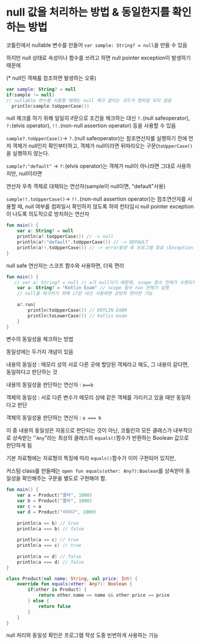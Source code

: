# null 값을 처리하는 방법 & 동일한지를 확인하는 방법

코틀린에서 nullable  변수를 만들어 `var sample: String? = null`을 만들 수 있음

하지만 null 상태로 속성이나 함수를 쓰려고 하면 null pointer exception이 발생하기 때문에

(* null인 객체를 참조하면 발생하는 오류)

```kotlin
var sample: String? = null
if(sample != null) 
// nullable 변수를 사용할 때에는 null 체크 없이는 코드가 컴파일 되지 않음
  println(sample.toUpperCase())
```

null  체크를 하기 위해 일일히 if문으로 조건을 체크하는 대신 `?.`(null safeoperator), `?:`(elvis operator), `!!.`(non-null assertion operator) 등을 사용할 수 있음

`sample?.toUpperCase()`-> `?.`(null safeoperator)는 참조연산자를 실행하기 전에 먼저 객체가 null인지 확인부터하고, 객체가 null이라면 뒤따라오는 구문(`toUpperCase()`을 실행하지 않는다.



`sample?:"default"` -> `?:`(elvis operator)는 객체가 null이 아니라면 그대로 사용하지만, null이라면 

연산자 우측 객체로 대체되는 연산자(sample이 null이면, "default"사용)



`sample!!.toUpperCase()`-> `!!.`(non-null assertion operator)는 참조연산자를 사용할 때, null 여부를 컴파일시 확인하지 않도록 하여 런타임시 null pointer exception이 나도록 의도적으로 방치하는 연산자



```kotlin
fun main() {
    var a: String? = null 
    println(a?.toUpperCase()) // -> null
    println(a?:"default".toUpperCase()) // -> DEFAULT
    println(a!!.toUpperCase()) // -> error발생 후 프로그램 종료 (Exception in thread "main" kotlin.KotlinNullPointerException)
}
```

null safe 연산자는 스코프 함수와 사용하면, 더욱 편리

```kotlin
fun main() {
   // var a: String? = null // a가 null이기 때문에, scope 함수 전체가 수행되지 않음(print 결과가 없음)
    var a: String? = "Kotlin Exam" // scope 함수 run 전체가 실행
    // null을 체크하기 위해 if문 대신 사용하면 상당히 편리한 기능
    
    a?.run{
        println(toUpperCase()) // KOTLIN EXAM
        println(toLowerCase()) // kotlin exam
    }
}
```



변수의 동일성을 체크하는 방법

동일성에는 두가지 개념이 있음

내용의 동일성 : 메모리 상의 서로 다른 곳에 할당된 객체라고 해도, 그 내용이 같다면, 동일하다고 판단하는 것

내용의 동일성을 판단하는 연산자 :  `a==b`



객체의 동일성 : 서로 다른 변수가 메모리 상에 같은 객체를 가리키고 있을 때만 동일하다고 판단

객체의 동일성을 판단하는 연산자 :  `a === b`



이 중 내용의 동일성은 자동으로 판단되는 것이 아닌, 코틀린의 모든 클래스가 내부적으로 상속받는 ''`Any`"라는 최상의 클래스의 `equals()`함수가 반환하는 Boolean 값으로 판단하게 됨



기본 자료형에는 자료형의 특징에 따라 `equals()`함수가 이미 구현되어 있지만,



커스텀 class를 만들때는 `open fun equals(other: Any?):Boolean`를 상속받아 동일성을 확인해주는 구문을 별도로 구현해야 함.

``` kotlin
fun main() {
    var a = Product("콜라", 1000)
    var b = Product("콜라", 1000)
    var c = a
    var d = Product("사이다", 1000)
    
    println(a == b) // true
    println(a === b) // false
    
    println(a == c) // true
    println(a === c) // true
    
    println(a == d) // false
    println(a === d) // false
}

class Product(val name: String, val price: Int) {
    override fun equals(other: Any?): Boolean {
        if(other is Product) {
            return other.name == name && other.price == price
        } else {
            return false
        }
    }
}
```



null 처리와 동일성 확인은 프로그램 작성 도중 빈번하게 사용하는 기능
